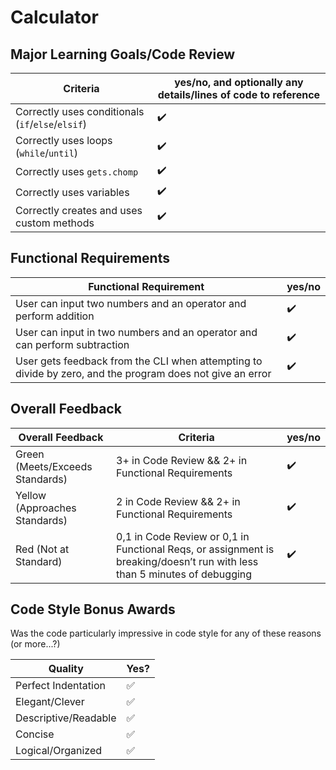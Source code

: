 # Calculator

<!-- Instructors: The checkmarks are already there, so just delete them for any line items that aren't met. -->

## Major Learning Goals/Code Review

<!-- Instructors: Feel free to practice creating specific feedback by referencing a line of code if you'd like. For example, you may say something like "nice custom method in `calculator.rb` line 42." This is optional. -->

| Criteria | yes/no, and optionally any details/lines of code to reference |
| --- | --- |
| Correctly uses conditionals (`if`/`else`/`elsif`) | ✔️
| Correctly uses loops (`while`/`until`) | ✔️
| Correctly uses `gets.chomp` | ✔️
| Correctly uses variables | ✔️
| Correctly creates and uses custom methods | ✔️

## Functional Requirements

| Functional Requirement | yes/no |
| --- | --- |
| User can input two numbers and an operator and perform addition | ✔️
| User can input in two numbers and an operator and can perform subtraction | ✔️
| User gets feedback from the CLI when attempting to divide by zero, and the program does not give an error | ✔️

## Overall Feedback

| Overall Feedback | Criteria | yes/no |
| --- | --- | --- |
| Green (Meets/Exceeds Standards) | 3+ in Code Review && 2+ in Functional Requirements | ✔️
| Yellow (Approaches Standards) | 2 in Code Review && 2+ in Functional Requirements | ✔️
| Red (Not at Standard) | 0,1 in Code Review or 0,1 in Functional Reqs, or assignment is breaking/doesn’t run with less than 5 minutes of debugging | ✔️

<!-- ### Additional Feedback -->

<!-- Instructors, feel free to ignore this section if there's nothing else to add. -->

## Code Style Bonus Awards

<!-- Instructors: Please strike a balance between liberal/stingy with these. These are simply built-in pieces of positive feedback; use this to encourage and push students towards a cleaner code style! -->

Was the code particularly impressive in code style for any of these reasons (or more...?)

| Quality | Yes? |
| --- | --- |
| Perfect Indentation | ✅
| Elegant/Clever | ✅
| Descriptive/Readable | ✅
| Concise | ✅
| Logical/Organized | ✅
